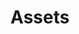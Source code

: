---
layout: redirect.njk
permalink: false
hideInSitemap: true
tags: level2
key: assets_fr
title: Assets
redirect: /de/foundation/assets/icons/
parent: foundation_fr
order: 3
---
